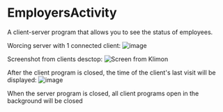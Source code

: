 # EmployersActivity
A client-server program that allows you to see the status of employees.

Worcing server with 1 connected client:
![image](https://github.com/Verius50/EmployersActivity/assets/101472727/d1131e3c-171d-4026-ac23-7a44d54d3c6d)

Screenshot from clients desctop:
![Screen from Klimon](https://github.com/Verius50/EmployersActivity/assets/101472727/5582a9b7-9710-4cd8-99d4-71fcfd4d4568)

After the client program is closed, the time of the client's last visit will be displayed:
![image](https://github.com/Verius50/EmployersActivity/assets/101472727/9c3d881a-412f-4978-99de-0c466d2e011f)

When the server program is closed, all client programs open in the background will be closed
